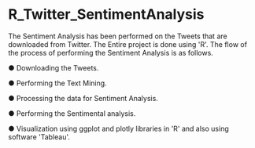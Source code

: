 # R_Twitter_SentimentAnalysis

The Sentiment Analysis has been performed on the Tweets that are downloaded from Twitter. The Entire project is done using 'R'. The flow of the process of performing the Sentiment Analysis is as follows.

● Downloading the Tweets.

● Performing the Text Mining.

● Processing the data for Sentiment Analysis.

● Performing the Sentimental analysis.

● Visualization using ggplot and plotly libraries in 'R' and also using software 'Tableau'.

